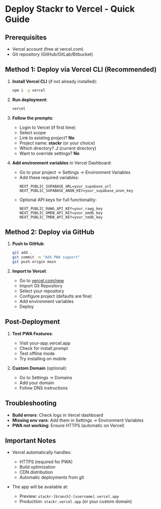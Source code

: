 # Deploy Stackr to Vercel - Quick Guide

## Prerequisites
- Vercel account (free at vercel.com)
- Git repository (GitHub/GitLab/Bitbucket)

## Method 1: Deploy via Vercel CLI (Recommended)

1. **Install Vercel CLI** (if not already installed):
   ```bash
   npm i -g vercel
   ```

2. **Run deployment**:
   ```bash
   vercel
   ```

3. **Follow the prompts**:
   - Login to Vercel (if first time)
   - Select scope
   - Link to existing project? **No**
   - Project name: **stackr** (or your choice)
   - Which directory? **./** (current directory)
   - Want to override settings? **No**

4. **Add environment variables** in Vercel Dashboard:
   - Go to your project → Settings → Environment Variables
   - Add these required variables:
     ```
     NEXT_PUBLIC_SUPABASE_URL=your_supabase_url
     NEXT_PUBLIC_SUPABASE_ANON_KEY=your_supabase_anon_key
     ```
   - Optional API keys for full functionality:
     ```
     NEXT_PUBLIC_RAWG_API_KEY=your_rawg_key
     NEXT_PUBLIC_OMDB_API_KEY=your_omdb_key
     NEXT_PUBLIC_TMDB_API_KEY=your_tmdb_key
     ```

## Method 2: Deploy via GitHub

1. **Push to GitHub**:
   ```bash
   git add .
   git commit -m "Add PWA support"
   git push origin main
   ```

2. **Import to Vercel**:
   - Go to [vercel.com/new](https://vercel.com/new)
   - Import Git Repository
   - Select your repository
   - Configure project (defaults are fine)
   - Add environment variables
   - Deploy

## Post-Deployment

1. **Test PWA Features**:
   - Visit your-app.vercel.app
   - Check for install prompt
   - Test offline mode
   - Try installing on mobile

2. **Custom Domain** (optional):
   - Go to Settings → Domains
   - Add your domain
   - Follow DNS instructions

## Troubleshooting

- **Build errors**: Check logs in Vercel dashboard
- **Missing env vars**: Add them in Settings → Environment Variables
- **PWA not working**: Ensure HTTPS (automatic on Vercel)

## Important Notes

- Vercel automatically handles:
  - HTTPS (required for PWA)
  - Build optimization
  - CDN distribution
  - Automatic deployments from git

- The app will be available at:
  - Preview: `stackr-[branch]-[username].vercel.app`
  - Production: `stackr.vercel.app` (or your custom domain)